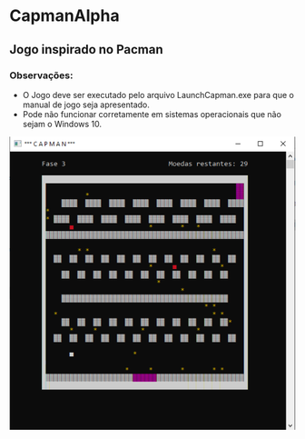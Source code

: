 # CapmanAlpha 
## Jogo inspirado no Pacman  

### Observações:
* O Jogo deve ser executado pelo arquivo LaunchCapman.exe para que o manual de jogo seja apresentado.
* Pode não funcionar corretamente em sistemas operacionais que não sejam o Windows 10.


![TelaDeJogo](/tela.PNG)

